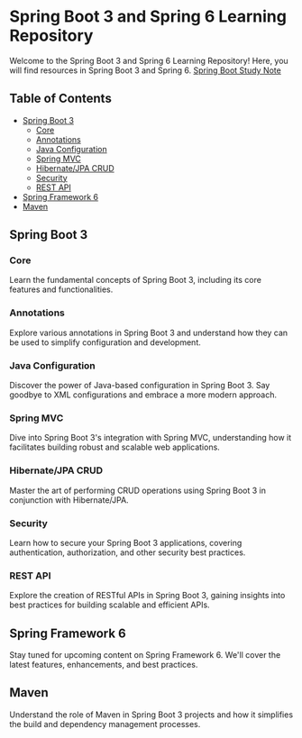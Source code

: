 # Spring Boot 3 and Spring 6 Learning Repository

Welcome to the Spring Boot 3 and Spring 6 Learning Repository! Here, you will find resources in Spring Boot 3 and Spring 6. [Spring Boot Study Note](https://docs.google.com/spreadsheets/d/1KNrP9_YD58q4zmPDt5HzPgen6dUhGXcB/edit?usp=sharing&ouid=104476243041902956452&rtpof=true&sd=true)

## Table of Contents

- [Spring Boot 3](#spring-boot-3)
  - [Core](#core)
  - [Annotations](#annotations)
  - [Java Configuration](#java-configuration)
  - [Spring MVC](#spring-mvc)
  - [Hibernate/JPA CRUD](#hibernatejpa-crud)
  - [Security](#security)
  - [REST API](#rest-api)
- [Spring Framework 6](#spring-framework-6)
- [Maven](#maven)

## Spring Boot 3

### Core

Learn the fundamental concepts of Spring Boot 3, including its core features and functionalities.

### Annotations

Explore various annotations in Spring Boot 3 and understand how they can be used to simplify configuration and development.

### Java Configuration

Discover the power of Java-based configuration in Spring Boot 3. Say goodbye to XML configurations and embrace a more modern approach.

### Spring MVC

Dive into Spring Boot 3's integration with Spring MVC, understanding how it facilitates building robust and scalable web applications.

### Hibernate/JPA CRUD

Master the art of performing CRUD operations using Spring Boot 3 in conjunction with Hibernate/JPA.

### Security

Learn how to secure your Spring Boot 3 applications, covering authentication, authorization, and other security best practices.

### REST API

Explore the creation of RESTful APIs in Spring Boot 3, gaining insights into best practices for building scalable and efficient APIs.

## Spring Framework 6

Stay tuned for upcoming content on Spring Framework 6. We'll cover the latest features, enhancements, and best practices.

## Maven

Understand the role of Maven in Spring Boot 3 projects and how it simplifies the build and dependency management processes.


